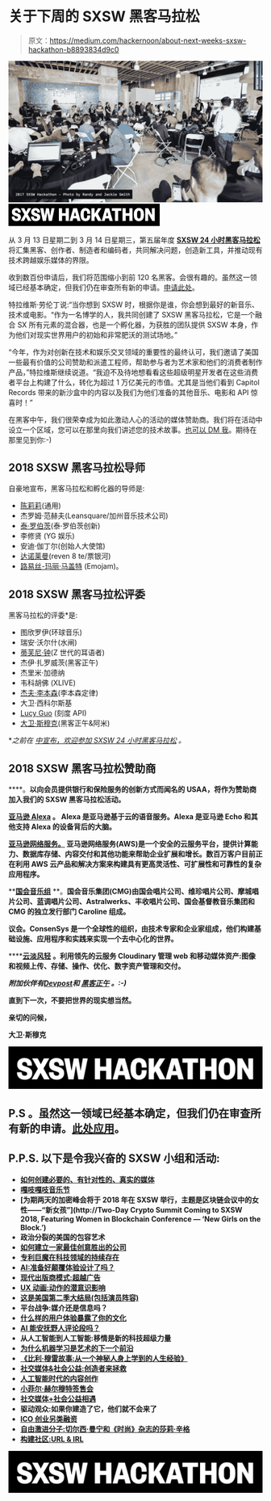 # 关于下周的 SXSW 黑客马拉松

> 原文：<https://medium.com/hackernoon/about-next-weeks-sxsw-hackathon-b8893834d9c0>

![](img/2a242a4020e3583990cd044476035e2b.png)[![](img/de5133efed9443f4e5f27f6024b88d88.png)](https://goo.gl/QhEHLh)

从 3 月 13 日星期二到 3 月 14 日星期三，第五届年度 [**SXSW 24 小时黑客马拉松**](https://goo.gl/QhEHLh) 将汇集黑客、创作者、制造者和编码者，共同解决问题，创造新工具，并推动现有技术跨越娱乐媒体的界限。

收到数百份申请后，我们将范围缩小到前 120 名黑客。会很有趣的。虽然这一领域已经基本确定，但我们仍在审查所有新的申请。[申请此处](https://goo.gl/8kyZ8V)。

特拉维斯·劳伦丁说:“当你想到 SXSW 时，根据你是谁，你会想到最好的新音乐、技术或电影。“作为一名博学的人，我共同创建了 SXSW 黑客马拉松，它是一个融合 SX 所有元素的混合器，也是一个孵化器，为获胜的团队提供 SXSW 本身，作为他们对现实世界用户的初始和非常肥沃的测试场地。”

“今年，作为对创新在技术和娱乐交叉领域的重要性的最终认可，我们邀请了美国一些最有价值的公司赞助和派遣工程师，帮助参与者为艺术家和他们的消费者制作产品，”特拉维斯继续说道。“我迫不及待地想看看这些超级明星开发者在这些消费者平台上构建了什么，转化为超过 1 万亿美元的市值。尤其是当他们看到 Capitol Records 带来的新沙盒中的内容以及我们为他们准备的其他音乐、电影和 API 惊喜时！”

在黑客中午，我们很荣幸成为如此激动人心的活动的媒体赞助商。我们将在活动中设立一个区域，您可以在那里向我们讲述您的技术故事。[也可以 DM 我](http://twitter.com/davidsmooke)。期待在那里见到你:-)

## **2018 SXSW 黑客马拉松导师**

自豪地宣布，黑客马拉松和孵化器的导师是:

*   [陈莉莉](https://www.linkedin.com/in/lichen6/)(通用)
*   杰罗姆·范赫夫(Leansquare/加州音乐技术公司)
*   [泰·罗伯茨](https://www.linkedin.com/in/tyroberts/)(泰·罗伯茨创新)
*   李修贤 (YG 娱乐)
*   安迪·伽丁尔(创始人大使馆)
*   [达诺莱曼](https://www.linkedin.com/in/danoleman/)(reven 8 te/票银河)
*   [路易丝-玛丽·马盖特](https://www.linkedin.com/in/louisemariemarguet/) (Emojam)。

## 2018 SXSW 黑客马拉松评委

黑客马拉松的评委*是:

*   图欣罗伊(环球音乐)
*   瑞安·沃尔什(水闸)
*   [蒂芙尼·钟](https://medium.com/u/e0f54ea3c1a5?source=post_page-----b8893834d9c0--------------------------------)(Z 世代的耳语者)
*   杰伊·扎罗威茨(黑客正午)
*   杰里米·加德纳
*   韦科胡佛 (XLIVE)
*   [杰夫·李本森](http://www.liebensonlaw.com/)(李本森定律)
*   大卫·西科尔斯基
*   [Lucy Guo](https://www.linkedin.com/in/lucy-guo-a7804955/) (刻度 API)
*   [大卫·斯穆克](http://twitter.com/davidsmooke)(黑客正午&阿米)

**之前在* [*中宣布，欢迎参加 SXSW 24 小时黑客马拉松*](https://hackernoon.com/join-us-at-the-sxsw-24-hour-hackathon-dd6092131c55) *。*

## 2018 SXSW 黑客马拉松赞助商

[](https://www.usaa.com/inet/ent_logon/Logon?redirectjsp=true)****。**以向会员提供银行和保险服务的创新方式而闻名的 USAA，将作为赞助商加入我们的 SXSW 黑客马拉松活动。**

**[**亚马逊 Alexa**](https://developer.amazon.com/alexa-skills-kit?ref=hackernoon.com) **。** Alexa 是亚马逊基于云的语音服务。Alexa 是亚马逊 Echo 和其他支持 Alexa 的设备背后的大脑。**

**[**亚马逊网络服务。**](https://goo.gl/VxhrTT) 亚马逊网络服务(AWS)是一个安全的云服务平台，提供计算能力、数据库存储、内容交付和其他功能来帮助企业扩展和增长。数百万客户目前正在利用 AWS 云产品和解决方案来构建具有更高灵活性、可扩展性和可靠性的复杂应用程序。**

**[**国会音乐组**](http://capitolrecords.com) **。**国会音乐集团(CMG)由国会唱片公司、维珍唱片公司、摩城唱片公司、蓝调唱片公司、Astralwerks、丰收唱片公司、国会基督教音乐集团和 CMG 的独立发行部门 Caroline 组成。**

**[](https://medium.com/u/6c7078bf7b01?source=post_page-----b8893834d9c0--------------------------------)**议会。ConsenSys 是一个全球性的组织，由技术专家和企业家组成，他们构建基础设施、应用程序和实践来实现一个去中心化的世界。****

****[**云淡风轻**](https://cloudinary.com/?ref=hackernoon.com) **。**利用领先的云服务 Cloudinary 管理 web 和移动媒体资产:图像和视频上传、存储、操作、优化、数字资产管理和交付。****

*****附加伙伴有*[***Devpost***](https://devpost.com/?ref=hackernoon)*和* [***黑客正午***](http://hackernoon.com) *。:-)*****

****直到下一次，不要把世界的现实想当然。****

****亲切的问候，****

****大卫·斯穆克****

****[![](img/7ea8257a3e2e10249a160ba91149fb1b.png)](https://goo.gl/QhEHLh)****

## ******P.S** 。虽然这一领域已经基本确定，但我们仍在审查所有新的申请。[此处应用](https://goo.gl/8kyZ8V)。****

## ******P.P.S.** 以下是令我兴奋的 SXSW 小组和活动:****

*   ****[如何创建必要的、有针对性的、真实的媒体](https://schedule.sxsw.com/2018/events/PP72520)****
*   ****[嘎吱嘎吱音乐节](http://crunch.splashthat.com/oath)****
*   ****[为期两天的加密峰会将于 2018 年在 SXSW 举行，主题是区块链会议中的女性——“新女孩”](http://Two-Day Crypto Summit Coming to SXSW 2018, Featuring Women in Blockchain Conference — ‘New Girls on the Block.’)****
*   ****政治分裂的美国的包容艺术****
*   ****[如何建立一家最佳创意胜出的公司](https://schedule.sxsw.com/2018/events/PP99680)****
*   ****[专利巨魔在科技领域的持续存在](https://schedule.sxsw.com/2018/events/PP71729)****
*   ****[AI:准备好颠覆体验设计了吗？](https://schedule.sxsw.com/2018/events/PP74123)****
*   ****[现代出版商模式:超越广告](https://schedule.sxsw.com/2018/events/PP78345)****
*   ****[UX 动画:动作的潜意识影响](https://schedule.sxsw.com/2018/events/PP72962)****
*   ****[这是美国第二季大结局(包括演员阵容)](https://schedule.sxsw.com/2018/films/126346)****
*   ****平台战争:媒介还是信息吗？****
*   ****[什么样的用户体验暴露了你的文化](https://schedule.sxsw.com/2018/events/PP72532)****
*   ****[AI 能安抚野人评论段吗？](https://schedule.sxsw.com/2018/events/PP75792)****
*   ****从人工智能到人工智能:移情是新的科技超级力量****
*   ****[为什么机器学习是艺术的下一个前沿](https://schedule.sxsw.com/2018/events/PP80428)****
*   ****[《比利·穆雷故事:从一个神秘人身上学到的人生经验》](https://schedule.sxsw.com/2018/films/124329)****
*   ****[社交媒体&社会公益:创造者来拯救](https://schedule.sxsw.com/2018/events/PP75709)****
*   ****[人工智能时代的内容创作](https://schedule.sxsw.com/2018/events/PP76184)****
*   ****[小菲尔·赫尔穆特签售会](https://schedule.sxsw.com/2018/events/OE3352)****
*   ****[社交媒体+社会公益相遇](https://schedule.sxsw.com/2018/events/PP73284)****
*   ****驱动观众:如果你建造了它，他们就不会来了****
*   ****[ICO 创业另类融资](https://schedule.sxsw.com/2018/events/PP79250)****
*   ****[自由激进分子:切尔西·曼宁和《时尚》杂志的莎莉·辛格](https://schedule.sxsw.com/2018/events/PP99780)****
*   ****[构建社区:URL & IRL](https://schedule.sxsw.com/2018/events/PP98666)****

****[![](img/7ea8257a3e2e10249a160ba91149fb1b.png)](https://goo.gl/QhEHLh)****
